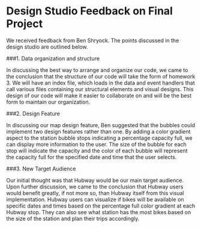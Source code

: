 # Design Studio Feedback on Final Project

We received feedback from Ben Shryock. 
The points discussed in the design studio are outlined below.

###1.	Data organization and structure

In discussing the best way to arrange and organize our code, we came to the conclusion that the structure of our code will take the form of homework 3. We will have an index file, which loads in the data and event handlers that call various files containing our structural elements and visual designs. This design of our code will make it easier to collaborate on and will be the best form to maintain our organization.

###2.	  Design Feature 

In discussing our map design feature, Ben suggested that the bubbles could implement two design features rather than one. By adding a color gradient aspect to the station bubble stops indicating a percentage capacity full, we can display more information to the user. The size of the bubble for each stop will indicate the capacity and the color of each bubble will represent the capacity full for the specified date and time that the user selects. 

###3.	New Target Audience 

Our initial thought was that Hubway would be our main target audience. Upon further discussion, we came to the conclusion that Hubway users would benefit greatly, if not more so, than Hubway itself from this visual implementation. Hubway users can visualize if bikes will be available on specific dates and times based on the percentage full color gradient at each Hubway stop. They can also see what station has the most bikes based on the size of the station and plan their trips accordingly. 

